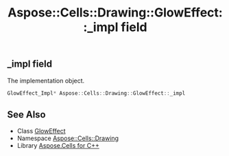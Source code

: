 ﻿---
title: Aspose::Cells::Drawing::GlowEffect::_impl field
linktitle: _impl
second_title: Aspose.Cells for C++ API Reference
description: 'Aspose::Cells::Drawing::GlowEffect::_impl field. The implementation object in C++.'
type: docs
weight: 1200
url: /cpp/aspose.cells.drawing/gloweffect/_impl/
---
## _impl field


The implementation object.

```cpp
GlowEffect_Impl* Aspose::Cells::Drawing::GlowEffect::_impl
```

## See Also

* Class [GlowEffect](../)
* Namespace [Aspose::Cells::Drawing](../../)
* Library [Aspose.Cells for C++](../../../)
